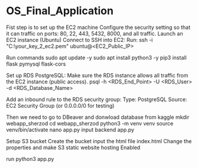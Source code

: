 # OS_Final_Application

Fist step is to set up the EC2 machine 
Configure the security setting so that it can traffic on ports: 80, 22, 443, 5432, 8000, and all traffic.
Launch an EC2 instance (Ubuntu)
Connect to SSH into EC2:
Run:
ssh -i "C:\your_key_2_ec2.pem" ubuntu@<EC2_Public_IP>

Run commands 
sudo apt update -y
sudo apt install python3 -y
pip3 install flask pymysql flask-cors

Set up RDS PostgreSQL:
Make sure the RDS instance allows all traffic from the EC2 instance (public access).
psql -h <RDS_End_Point> -U <RDS_User> -d <RDS_Database_Name>

Add an inbound rule to the RDS security group:
Type: PostgreSQL
Source: EC2 Security Group (or 0.0.0.0/0 for testing)

Then we need to go to DBeaver and donwload database from kaggle 
mkdir webapp_sherzod
cd webapp_sherzod
python3 -m venv venv
source venv/bin/activate
nano app.py
input backend 
app.py

Setup S3 bucket
Create the bucket 
input the html file index.html
Change the properties and make S3 static website hosting
Enabled

run python3 app.py 
